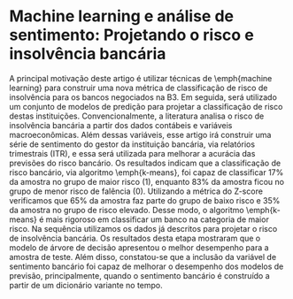 # Machine learning e análise de sentimento: Projetando o risco e insolvência bancária

A principal motivação deste artigo é utilizar técnicas de \emph{machine learning} para construir uma nova métrica de classificação de risco de insolvência para os bancos negociados na B3. Em seguida, será utilizado um conjunto de modelos de predição para projetar a classificação de risco destas instituições. Convencionalmente, a literatura analisa o risco de insolvência bancária a partir dos dados contábeis e variáveis macroeconômicas. Além dessas variáveis, esse artigo irá construir uma série de sentimento do gestor da instituição bancária, via relatórios trimestrais (ITR), e essa será utilizada para melhorar a acurácia das previsões do risco bancário. Os resultados indicam que a classificação de risco bancário, via algoritmo \emph{k-means}, foi capaz de classificar 17\% da amostra no grupo de maior risco (1), enquanto 83\% da amostra ficou no grupo de menor risco de falência (0). Utilizando a métrica do Z-score verificamos que 65\% da amostra faz parte do grupo de baixo risco e 35\% da amostra no grupo de risco elevado. Desse modo, o algoritmo \emph{k-means} é mais rigoroso em classificar um banco na categoria de maior risco. Na sequência utilizamos os dados já descritos para projetar o risco de insolvência bancária. Os resultados desta etapa mostraram que o modelo de árvore de decisão apresentou o melhor desempenho para a amostra de teste. Além disso, constatou-se que a inclusão da variável de sentimento bancário foi capaz de melhorar o desempenho dos modelos de previsão, principalmente, quando o sentimento bancário é construído a partir de um dicionário variante no tempo.
